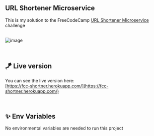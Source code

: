 ## URL Shortener Microservice
This is my solution to the FreeCodeCamp [URL Shortener Microservice](https://www.freecodecamp.org/learn/back-end-development-and-apis/back-end-development-and-apis-projects/url-shortener-microservice) challenge  
  ‌

![image](https://user-images.githubusercontent.com/59373143/160345950-b1582e7f-ab64-4a90-a8cb-5b6b86c97631.png)

  ‌

## 🪁 Live version
You can see the live version here:  
[https://fcc-shortner.herokuapp.com/](https://fcc-shortner.herokuapp.com/)

  ‌

## ✨ Env Variables
No environmental variables are needed to run this project

